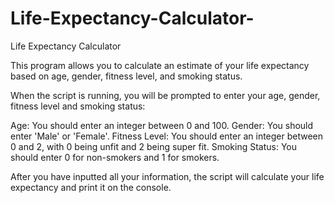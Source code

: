 # Life-Expectancy-Calculator-
Life Expectancy Calculator 

This program allows you to calculate an estimate of your life expectancy based on age, gender, fitness level, and smoking status.


When the script is running, you will be prompted to enter your age, gender, fitness level and smoking status:

Age: You should enter an integer between 0 and 100.
Gender: You should enter 'Male' or 'Female'.
Fitness Level: You should enter an integer between 0 and 2, with 0 being unfit and 2 being super fit.
Smoking Status: You should enter 0 for non-smokers and 1 for smokers.

After you have inputted all your information, the script will calculate your life expectancy and print it on the console.